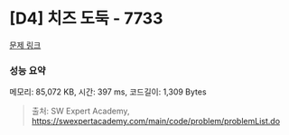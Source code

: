 # [D4] 치즈 도둑 - 7733 

[문제 링크](https://swexpertacademy.com/main/code/problem/problemDetail.do?contestProbId=AWrDOdQqRCUDFARG) 

### 성능 요약

메모리: 85,072 KB, 시간: 397 ms, 코드길이: 1,309 Bytes



> 출처: SW Expert Academy, https://swexpertacademy.com/main/code/problem/problemList.do